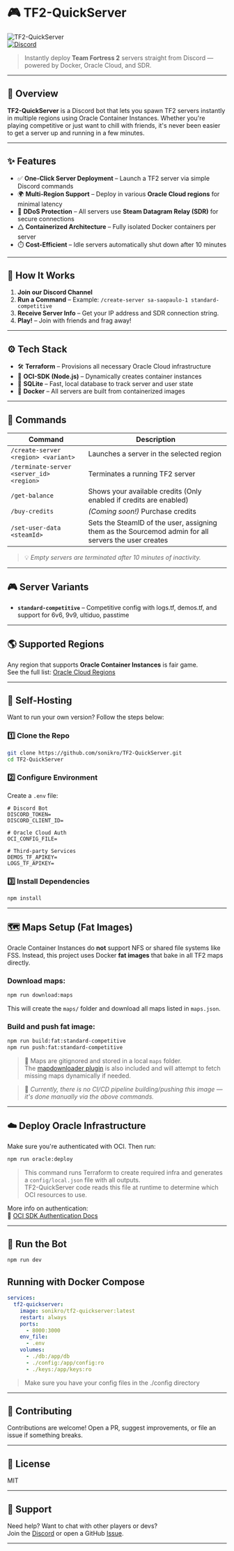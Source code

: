 # 🎮 TF2-QuickServer

![TF2-QuickServer](https://img.shields.io/badge/TF2-QuickServer-blue?style=for-the-badge&logo=steam)  
[![Discord](https://img.shields.io/discord/1359667090092458055?label=Join%20Our%20Discord&logo=discord&style=for-the-badge)](https://discord.gg/HfDgMj73cW)

> Instantly deploy **Team Fortress 2** servers straight from Discord — powered by Docker, Oracle Cloud, and SDR.

---

## 🚀 Overview

**TF2-QuickServer** is a Discord bot that lets you spawn TF2 servers instantly in multiple regions using Oracle Container Instances. Whether you're playing competitive or just want to chill with friends, it's never been easier to get a server up and running in a few minutes.

---

## ✨ Features

- ✅ **One-Click Server Deployment** – Launch a TF2 server via simple Discord commands  
- 🌍 **Multi-Region Support** – Deploy in various **Oracle Cloud regions** for minimal latency  
- 🔐 **DDoS Protection** – All servers use **Steam Datagram Relay (SDR)** for secure connections  
- 🛆 **Containerized Architecture** – Fully isolated Docker containers per server  
- ⏱️ **Cost-Efficient** – Idle servers automatically shut down after 10 minutes

---

## 🧐 How It Works

1. **Join our Discord Channel**
2. **Run a Command** – Example: `/create-server sa-saopaulo-1 standard-competitive`
3. **Receive Server Info** – Get your IP address and SDR connection string.
4. **Play!** – Join with friends and frag away!

---

## ⚙️ Tech Stack

- 🛠️ **Terraform** – Provisions all necessary Oracle Cloud infrastructure  
- 🧪 **OCI-SDK (Node.js)** – Dynamically creates container instances  
- 📂 **SQLite** – Fast, local database to track server and user state  
- 🐳 **Docker** – All servers are built from containerized images  

---

## 📘 Commands

| Command | Description |
|--------|-------------|
| `/create-server <region> <variant>` | Launches a server in the selected region |
| `/terminate-server <server_id> <region>` | Terminates a running TF2 server |
| `/get-balance` | Shows your available credits (Only enabled if credits are enabled) |
| `/buy-credits` | *(Coming soon!)* Purchase credits |
| `/set-user-data <steamId>` | Sets the SteamID of the user, assigning them as the Sourcemod admin for all servers the user creates |

> 💡 *Empty servers are terminated after 10 minutes of inactivity.*

---

## 🎮 Server Variants

- **`standard-competitive`** – Competitive config with logs.tf, demos.tf, and support for 6v6, 9v9, ultiduo, passtime

---

## 🌎 Supported Regions

Any region that supports **Oracle Container Instances** is fair game.  
See the full list: [Oracle Cloud Regions](https://www.oracle.com/cloud/public-cloud-regions/)

---

## 🔧 Self-Hosting

Want to run your own version? Follow the steps below:

### 1️⃣ Clone the Repo

```bash
git clone https://github.com/sonikro/TF2-QuickServer.git
cd TF2-QuickServer
```

### 2️⃣ Configure Environment

Create a `.env` file:

```env
# Discord Bot
DISCORD_TOKEN=
DISCORD_CLIENT_ID=

# Oracle Cloud Auth
OCI_CONFIG_FILE=

# Third-party Services
DEMOS_TF_APIKEY=
LOGS_TF_APIKEY=
```

### 3️⃣ Install Dependencies

```bash
npm install
```

---

## 🗺️ Maps Setup (Fat Images)

Oracle Container Instances do **not** support NFS or shared file systems like FSS. Instead, this project uses Docker **fat images** that bake in all TF2 maps directly.

### Download maps:

```bash
npm run download:maps
```

This will create the `maps/` folder and download all maps listed in `maps.json`.

### Build and push fat image:

```bash
npm run build:fat:standard-competitive
npm run push:fat:standard-competitive
```

> 📝 Maps are gitignored and stored in a local `maps` folder.  
> The [mapdownloader plugin](https://github.com/spiretf/mapdownloader) is also included and will attempt to fetch missing maps dynamically if needed.

> 🚧 *Currently, there is no CI/CD pipeline building/pushing this image — it's done manually via the above commands.*

---

## ☁️ Deploy Oracle Infrastructure

Make sure you're authenticated with OCI. Then run:

```bash
npm run oracle:deploy
```

> This command runs Terraform to create required infra and generates a `config/local.json` file with all outputs.  
> TF2-QuickServer code reads this file at runtime to determine which OCI resources to use.

More info on authentication:  
📖 [OCI SDK Authentication Docs](https://docs.oracle.com/en-us/iaas/Content/API/Concepts/sdk_authentication_methods.htm)

---

## 🧪 Run the Bot

```bash
npm run dev
```

## Running with Docker Compose

```yaml
services:
  tf2-quickserver:
    image: sonikro/tf2-quickserver:latest
    restart: always
    ports:
      - 8000:3000
    env_file:
      - .env
    volumes:
      - ./db:/app/db
      - ./config:/app/config:ro
      - ./keys:/app/keys:ro
```

> Make sure you have your config files in the ./config directory

---

## 🤝 Contributing

Contributions are welcome! Open a PR, suggest improvements, or file an issue if something breaks.

---

## 📜 License

MIT

---

## 💬 Support

Need help? Want to chat with other players or devs?  
Join the [Discord](https://discord.gg/HfDgMj73cW) or open a GitHub [Issue](https://github.com/sonikro/TF2-QuickServer/issues).

---
